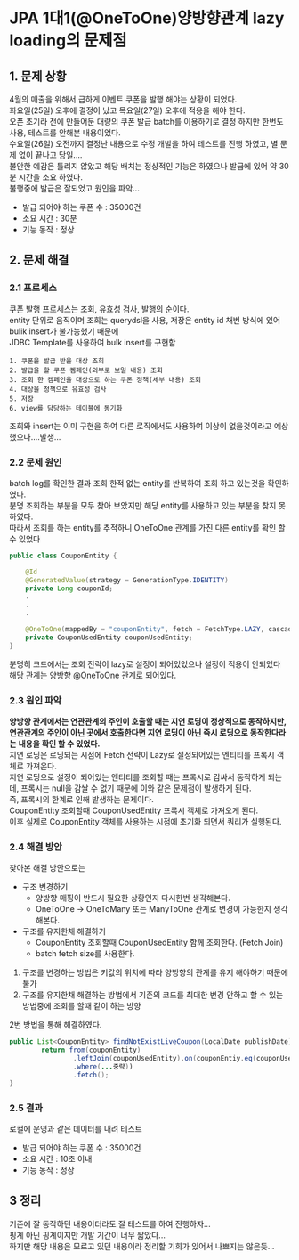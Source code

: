 # JPA 1대1(@OneToOne)양방향관계 lazy loading의 문제점

## 1. 문제 상황
4월의 매출을 위해서 급하게 이벤트 쿠폰을 발행 해야는 상황이 되었다. </br>
화요일(25일) 오후에 결정이 났고 목요일(27일) 오후에 적용을 해야 한다.  </br>
오픈 초기라 전에 만들어둔 대량의 쿠폰 발급 batch를 이용하기로 결정 하지만 한번도 사용, 테스트를 안해본 내용이었다. </br>
수요일(26일) 오전까지 결정난 내용으로 수정 개발을 하여 테스트를 진행 하였고, 별 문제 없이 끝나고 당일....  </br>
불안한 예감은 틀리지 않았고 해당 배치는 정상적인 기능은 하였으나 발급에 있어 약 30분  시간을 소요 하였다.  </br>
불행중에 발급은 잘되었고 원인을 파악... </br>
* 발급 되어야 하는 쿠폰 수 : 35000건
* 소요 시간 : 30분
* 기능 동작 : 정상

## 2. 문제 해결
### 2.1 프로세스
쿠폰 발행 프로세스는 조회, 유효성 검사, 발행의 순이다. </br>
entity 단위로 움직이며 조회는 querydsl을 사용, 저장은 entity id 채번 방식에 있어 bulik insert가 불가능했기 때문에 </br> 
JDBC Template를 사용하여 bulk insert를 구현함 </br>
```
1. 쿠폰을 발급 받을 대상 조회
2. 발급을 할 쿠폰 켐페인(외부로 보일 내용) 조회
3. 조회 한 켐페인을 대상으로 하는 쿠폰 정책(세부 내용) 조회
4. 대상을 정책으로 유효성 검사
5. 저장
6. view를 담당하는 테이블에 동기화
```
조회와 insert는 이미 구현을 하여 다른 로직에서도 사용하여 이상이 없을것이라고 예상했으나....발생...

### 2.2 문제 원인
batch log를 확인한 결과 조회 한적 없는 entity를 반복하여 조회 하고 있는것을 확인하였다. </br>
분명 조회하는 부분을 모두 찾아 보았지만 해당 entity를 사용하고 있는 부분을 찾지 못하였다. </br>
따라서 조회를 하는 entity를 추적하니 OneToOne 관계를 가진 다른 entity를 확인 할 수 있었다 </br> 
```java
public class CouponEntity {

    @Id
    @GeneratedValue(strategy = GenerationType.IDENTITY)
    private Long couponId;
    .
    .
    .

    @OneToOne(mappedBy = "couponEntity", fetch = FetchType.LAZY, cascade = {CascadeType.ALL}, orphanRemoval = true)
    private CouponUsedEntity couponUsedEntity;
}
```
분명히 코드에서는 조회 전략이 lazy로 설정이 되어있었으나 설정이 적용이 안되었다 </br>
해당 관계는 양방향 @OneToOne 관계로 되어있다.

### 2.3 원인 파악
**양방향 관계에서는 연관관계의 주인이 호출할 때는 지연 로딩이 정상적으로 동작하지만, 연관관계의 주인이 아닌 곳에서 호출한다면 지연 로딩이 아닌 즉시 로딩으로 동작한다라는 내용을 확인 할 수 있었다.** </br>
지연 로딩은 로딩되는 시점에 Fetch 전략이 Lazy로 설정되어있는 엔티티를 프록시 객체로 가져온다. </br>
지연 로딩으로 설정이 되어있는 엔티티를 조회할 때는 프록시로 감싸서 동작하게 되는데, 프록시는 null을 감쌀 수 없기 때문에 이와 같은 문제점이 발생하게 된다. </br>
즉, 프록시의 한계로 인해 발생하는 문제이다.</br>
CouponEntity 조회할때 CouponUsedEntity 프록시 객체로 가져오게 된다. </br>
이후 실제로 CouponEntity 객체를 사용하는 시점에 초기화 되면서 쿼리가 실행된다. </br>

### 2.4 해결 방안
찾아본 해결 방안으로는 

* 구조 변경하기 </br>
  * 양방향 매핑이 반드시 필요한 상황인지 다시한번 생각해본다. </br>
  * OneToOne -> OneToMany 또는 ManyToOne 관계로 변경이 가능한지 생각해본다. </br>
* 구조를 유지한채 해결하기 </br>
  * CouponEntity 조회할때 CouponUsedEntity 함께 조회한다. (Fetch Join) </br>
  * batch fetch size를 사용한다. </br>

1. 구조를 변경하는 방법은 키값의 위치에 따라 양방향의 관계를 유지 해야하기 때문에 불가 </br>
2. 구조를 유지한채 해결하는 방법에서 기존의 코드를 최대한 변경 안하고 할 수 있는 방법중에 조회를 할때 같이 하는 방향 </br>

2번 방법을 통해 해결하였다.
```java
public List<CouponEntity> findNotExistLiveCoupon(LocalDate publishDate) {
        return from(couponEntity)
                .leftJoin(couponUsedEntity).on(couponEntiy.eq(couponUsedEntity.couponEntiy))
                .where(...중략))
                .fetch();
}
```

### 2.5 결과
로컬에 운영과 같은 데이터를 내려 테스트
* 발급 되어야 하는 쿠폰 수 : 35000건
* 소요 시간 : 10초 이내
* 기능 동작 : 정상

## 3 정리
기존에 잘 동작하던 내용이더라도 잘 테스트를 하여 진행하자... </br>
핑계 아닌 핑계이지만 개발 기간이 너무 짧았다... </br>
하지만 해당 내용은 모르고 있던 내용이라 정리할 기회가 있어서 나쁘지는 않은듯... </br>

